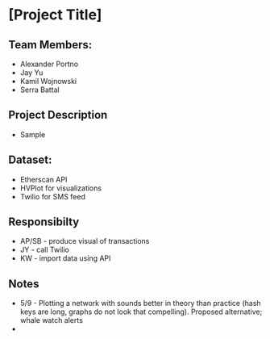 # [Project Title]

## Team Members:
* Alexander Portno
* Jay Yu
* Kamil Wojnowski
* Serra Battal

## Project Description
* Sample

## Dataset:
* Etherscan API
* HVPlot for visualizations
* Twilio for SMS feed

## Responsibilty
* AP/SB - produce visual of transactions
* JY - call Twilio
* KW - import data using API

## Notes
* 5/9 - Plotting a network with sounds better in theory than practice (hash keys are long, graphs do not look that compelling). Proposed alternative; whale watch alerts
* 